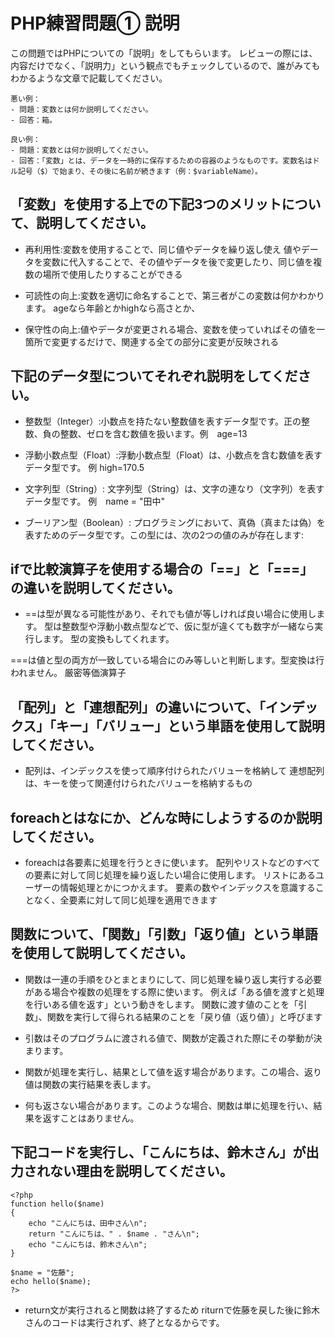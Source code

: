 # PHP練習問題① 説明
この問題ではPHPについての「説明」をしてもらいます。
レビューの際には、内容だけでなく、「説明力」という観点でもチェックしているので、誰がみてもわかるような文章で記載してください。

```
悪い例：
- 問題：変数とは何か説明してください。
- 回答：箱。

良い例：
- 問題：変数とは何か説明してください。
- 回答：「変数」とは、データを一時的に保存するための容器のようなものです。変数名はドル記号（$）で始まり、その後に名前が続きます（例：$variableName）。
```

## 「変数」を使用する上での下記3つのメリットについて、説明してください。
- 再利用性:変数を使用することで、同じ値やデータを繰り返し使え
値やデータを変数に代入することで、その値やデータを後で変更したり、同じ値を複数の場所で使用したりすることができる

- 可読性の向上:変数を適切に命名することで、第三者がこの変数は何かわかります。
ageなら年齢とかhighなら高さとか、
- 保守性の向上:値やデータが変更される場合、変数を使っていればその値を一箇所で変更するだけで、関連する全ての部分に変更が反映される

## 下記のデータ型についてそれぞれ説明をしてください。
- 整数型（Integer）:小数点を持たない整数値を表すデータ型です。正の整数、負の整数、ゼロを含む数値を扱います。例　age=13

- 浮動小数点型（Float）:浮動小数点型（Float）は、小数点を含む数値を表すデータ型です。
例 high=170.5
- 文字列型（String）: 文字列型（String）は、文字の連なり（文字列）を表すデータ型です。
例　name = "田中"
- ブーリアン型（Boolean）: プログラミングにおいて、真偽（真または偽）を表すためのデータ型です。この型には、次の2つの値のみが存在します:

## ifで比較演算子を使用する場合の「==」と「===」の違いを説明してください。
- ==は型が異なる可能性があり、それでも値が等しければ良い場合に使用します。
型は整数型や浮動小数点型などで、仮に型が違くても数字が一緒なら実行します。
型の変換もしてくれます。


===は値と型の両方が一致している場合にのみ等しいと判断します。型変換は行われません。
厳密等価演算子

## 「配列」と「連想配列」の違いについて、「インデックス」「キー」「バリュー」という単語を使用して説明してください。
- 配列は、インデックスを使って順序付けられたバリューを格納して
連想配列は、キーを使って関連付けられたバリューを格納するもの

## foreachとはなにか、どんな時にしようするのか説明してください。
- foreachは各要素に処理を行うときに使います。
配列やリストなどのすべての要素に対して同じ処理を繰り返したい場合に使用します。
リストにあるユーザーの情報処理とかにつかえます。
要素の数やインデックスを意識することなく、全要素に対して同じ処理を適用できます


## 関数について、「関数」「引数」「返り値」という単語を使用して説明してください。
- 関数は一連の手順をひとまとまりにして、同じ処理を繰り返し実行する必要がある場合や複数の処理をする際に使います。
例えば「ある値を渡すと処理を行いある値を返す」という動きをします。 関数に渡す値のことを「引数」、関数を実行して得られる結果のことを「戻り値（返り値）」と呼びます

- 引数はそのプログラムに渡される値で、関数が定義された際にその挙動が決まります。
 - 関数が処理を実行し、結果として値を返す場合があります。この場合、返り値は関数の実行結果を表します。
 - 何も返さない場合があります。このような場合、関数は単に処理を行い、結果を返すことはありません。

## 下記コードを実行し、「こんにちは、鈴木さん」が出力されない理由を説明してください。
```
<?php
function hello($name)
{
    echo "こんにちは、田中さん\n";
    return "こんにちは、" . $name . "さん\n";
    echo "こんにちは、鈴木さん\n";
}

$name = "佐藤";
echo hello($name);
?>
```
- return文が実行されると関数は終了するため riturnで佐藤を戻した後に鈴木さんのコードは実行されず、終了となるからです。